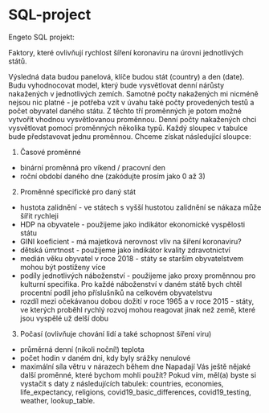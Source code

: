 # SQL-project

Engeto SQL projekt:

Faktory, které ovlivňují rychlost šíření koronaviru na úrovni jednotlivých států.

Výsledná data budou panelová, klíče budou stát (country) a den (date). Budu vyhodnocovat model, který bude vysvětlovat denní nárůsty nakažených v jednotlivých zemích. Samotné počty nakažených mi nicméně nejsou nic platné - je potřeba vzít v úvahu také počty provedených testů a počet obyvatel daného státu. Z těchto tří proměnných je potom možné vytvořit vhodnou vysvětlovanou proměnnou. Denní počty nakažených chci vysvětlovat pomocí proměnných několika typů. Každý sloupec v tabulce bude představovat jednu proměnnou. Chceme získat následující sloupce:

1. Časové proměnné
- binární proměnná pro víkend / pracovní den
- roční období daného dne (zakódujte prosím jako 0 až 3)
2. Proměnné specifické pro daný stát
- hustota zalidnění - ve státech s vyšší hustotou zalidnění se nákaza může šířit rychleji
- HDP na obyvatele - použijeme jako indikátor ekonomické vyspělosti státu
- GINI koeficient - má majetková nerovnost vliv na šíření koronaviru?
- dětská úmrtnost - použijeme jako indikátor kvality zdravotnictví
- medián věku obyvatel v roce 2018 - státy se starším obyvatelstvem mohou být postiženy více
- podíly jednotlivých náboženství - použijeme jako proxy proměnnou pro kulturní specifika. Pro každé náboženství v daném státě bych chtěl procentní podíl jeho příslušníků na celkovém obyvatelstvu
- rozdíl mezi očekávanou dobou dožití v roce 1965 a v roce 2015 - státy, ve kterých proběhl rychlý rozvoj mohou reagovat jinak než země, které jsou vyspělé už delší dobu
3. Počasí (ovlivňuje chování lidí a také schopnost šíření viru)
- průměrná denní (nikoli noční!) teplota
- počet hodin v daném dni, kdy byly srážky nenulové
- maximální síla větru v nárazech během dne
Napadají Vás ještě nějaké další proměnné, které bychom mohli použít? Pokud vím, měl(a) byste si vystačit s daty z následujících tabulek: countries, economies, life_expectancy, religions, covid19_basic_differences, covid19_testing, weather, lookup_table.
